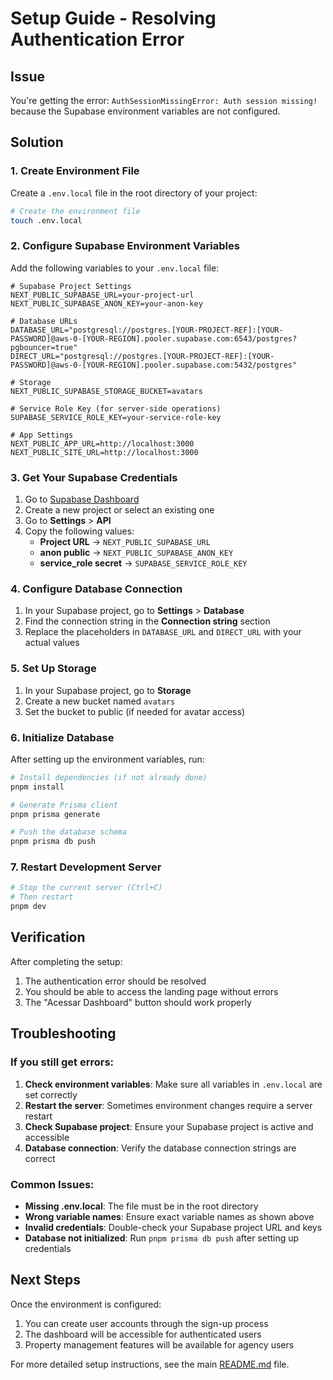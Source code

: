 # Setup Guide - Resolving Authentication Error

## Issue

You're getting the error: `AuthSessionMissingError: Auth session missing!` because the Supabase environment variables are not configured.

## Solution

### 1. Create Environment File

Create a `.env.local` file in the root directory of your project:

```bash
# Create the environment file
touch .env.local
```

### 2. Configure Supabase Environment Variables

Add the following variables to your `.env.local` file:

```env
# Supabase Project Settings
NEXT_PUBLIC_SUPABASE_URL=your-project-url
NEXT_PUBLIC_SUPABASE_ANON_KEY=your-anon-key

# Database URLs
DATABASE_URL="postgresql://postgres.[YOUR-PROJECT-REF]:[YOUR-PASSWORD]@aws-0-[YOUR-REGION].pooler.supabase.com:6543/postgres?pgbouncer=true"
DIRECT_URL="postgresql://postgres.[YOUR-PROJECT-REF]:[YOUR-PASSWORD]@aws-0-[YOUR-REGION].pooler.supabase.com:5432/postgres"

# Storage
NEXT_PUBLIC_SUPABASE_STORAGE_BUCKET=avatars

# Service Role Key (for server-side operations)
SUPABASE_SERVICE_ROLE_KEY=your-service-role-key

# App Settings
NEXT_PUBLIC_APP_URL=http://localhost:3000
NEXT_PUBLIC_SITE_URL=http://localhost:3000
```

### 3. Get Your Supabase Credentials

1. Go to [Supabase Dashboard](https://supabase.com/dashboard)
2. Create a new project or select an existing one
3. Go to **Settings** > **API**
4. Copy the following values:
   - **Project URL** → `NEXT_PUBLIC_SUPABASE_URL`
   - **anon public** → `NEXT_PUBLIC_SUPABASE_ANON_KEY`
   - **service_role secret** → `SUPABASE_SERVICE_ROLE_KEY`

### 4. Configure Database Connection

1. In your Supabase project, go to **Settings** > **Database**
2. Find the connection string in the **Connection string** section
3. Replace the placeholders in `DATABASE_URL` and `DIRECT_URL` with your actual values

### 5. Set Up Storage

1. In your Supabase project, go to **Storage**
2. Create a new bucket named `avatars`
3. Set the bucket to public (if needed for avatar access)

### 6. Initialize Database

After setting up the environment variables, run:

```bash
# Install dependencies (if not already done)
pnpm install

# Generate Prisma client
pnpm prisma generate

# Push the database schema
pnpm prisma db push
```

### 7. Restart Development Server

```bash
# Stop the current server (Ctrl+C)
# Then restart
pnpm dev
```

## Verification

After completing the setup:

1. The authentication error should be resolved
2. You should be able to access the landing page without errors
3. The "Acessar Dashboard" button should work properly

## Troubleshooting

### If you still get errors:

1. **Check environment variables**: Make sure all variables in `.env.local` are set correctly
2. **Restart the server**: Sometimes environment changes require a server restart
3. **Check Supabase project**: Ensure your Supabase project is active and accessible
4. **Database connection**: Verify the database connection strings are correct

### Common Issues:

- **Missing .env.local**: The file must be in the root directory
- **Wrong variable names**: Ensure exact variable names as shown above
- **Invalid credentials**: Double-check your Supabase project URL and keys
- **Database not initialized**: Run `pnpm prisma db push` after setting up credentials

## Next Steps

Once the environment is configured:

1. You can create user accounts through the sign-up process
2. The dashboard will be accessible for authenticated users
3. Property management features will be available for agency users

For more detailed setup instructions, see the main [README.md](./README.md) file.
